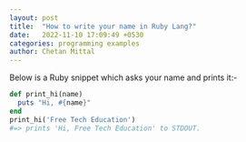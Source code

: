 ```yaml
---
layout: post
title:  "How to write your name in Ruby Lang?"
date:   2022-11-10 17:09:49 +0530
categories: programming examples
author: Chetan Mittal
---
```


<div class="my-4">Below is a Ruby snippet which asks your name and prints it:-</div>

```ruby
def print_hi(name)
  puts "Hi, #{name}"
end
print_hi('Free Tech Education')
#=> prints 'Hi, Free Tech Education' to STDOUT.
```
